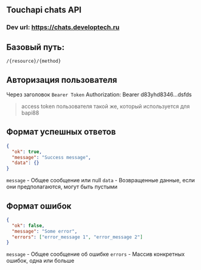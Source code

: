 ## Touchapi chats API

### Dev url: https://chats.developtech.ru

## Базовый путь:
`/{resource}/{method}`

## Авторизация пользователя
Через заголовок `Bearer Token`
Authorization: Bearer d83yhd8346...dsfds
> access token пользователя такой же, который используется для bapi88

## Формат успешных ответов

```json
{
  "ok": true,
  "message": "Success message",
  "data": {}
}
```

`message` - Общее сообщение или null
`data` - Возвращенные данные, если они предполагаются, могут быть пустыми

## Формат ошибок

```json
{
  "ok": false,
  "message": "Some error",
  "errors": ["error_message 1", "error_message 2"]
}
```

`message` - Общее сообщение об ошибке
`errors` - Массив конкретных ошибок, одна или больше
